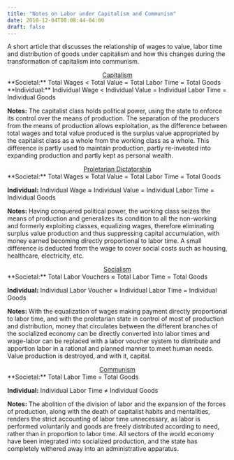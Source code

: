 ```yaml
---
title: "Notes on Labor under Capitalism and Communism"
date: 2018-12-04T08:08:44-04:00
draft: false
---
```

A short article that discusses the relationship of wages to value, labor time and distribution of goods under capitalism and how this changes during the transformation of capitalism into communism.

<center><u>Capitalism</u></center>
**Societal:** Total Wages < Total Value = Total Labor Time = Total Goods
**Individual:** Individual Wage < Individual Value = Individual Labor Time = Individual Goods

**Notes:** The capitalist class holds political power, using the state to enforce its control over the means of production. The separation of the producers from the means of production allows exploitation, as the difference between total wages and total value produced is the surplus value appropriated by the capitalist class as a whole from the working class as a whole. This difference is partly used to maintain production, partly re-invested into expanding production and partly kept as personal wealth.

<center><u>Proletarian Dictatorship</u></center>
**Societal:** Total Wages ≈ Total Value = Total Labor Time = Total Goods

**Individual:** Individual Wage ≈ Individual Value = Individual Labor Time = Individual Goods

**Notes:** Having conquered political power, the working class seizes the means of production and generalizes its condition to all the non-working and formerly exploiting classes, equalizing wages, therefore eliminating surplus value production and thus suppressing capital accumulation, with money earned becoming directly proportional to labor time. A small difference is deducted from the wage to cover social costs such as housing, healthcare, electricity, etc.

<center><u>Socialism</u></center>
**Societal:** Total Labor Vouchers ≈ Total Labor Time = Total Goods

**Individual:** Individual Labor Voucher ≈ Individual Labor Time = Individual Goods

**Notes:** With the equalization of wages making payment directly proportional to labor time, and with the proletarian state in control of most of production and distribution, money that circulates between the different branches of the socialized economy can be directly converted into labor times and wage-labor can be replaced with a labor voucher system to distribute and apportion labor in a rational and planned manner to meet human needs. Value production is destroyed, and with it, capital.

<center><u>Communism</u></center>
**Societal:** Total Labor Time = Total Goods

**Individual:** Individual Labor Time ≠ Individual Goods

**Notes:** The abolition of the division of labor and the expansion of the forces of production, along with the death of capitalist habits and mentalities, renders the strict accounting of labor time unnecessary, as labor is performed voluntarily and goods are freely distributed according to need, rather than in proportion to labor time. All sectors of the world economy have been integrated into socialized production, and the state has completely withered away into an administrative apparatus.